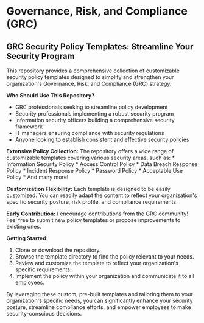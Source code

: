 # Governance, Risk, and Compliance (GRC)
## GRC Security Policy Templates: Streamline Your Security Program

This repository provides a comprehensive collection of customizable security policy templates designed to simplify and strengthen your organization's Governance, Risk, and Compliance (GRC) strategy. 

**Who Should Use This Repository?**
* GRC professionals seeking to streamline policy development
* Security professionals implementing a robust security program
* Information security officers building a comprehensive security framework
* IT managers ensuring compliance with security regulations
* Anyone looking to establish consistent and effective security policies

**Extensive Policy Collection:**
The repository offers a wide range of customizable templates covering various security areas, such as:
    * Information Security Policy
    * Access Control Policy
    * Data Breach Response Policy
    * Incident Response Policy
    * Password Policy
    * Acceptable Use Policy
    * And many more!

**Customization Flexibility:**
Each template is designed to be easily customized. You can readily adapt the content to reflect your organization's specific security posture, risk profile, and compliance requirements.

**Early Contribution:**
I encourage contributions from the GRC community! Feel free to submit new policy templates or propose improvements to existing ones. 

**Getting Started:**
1. Clone or download the repository.
2. Browse the template directory to find the policy relevant to your needs.
3. Review and customize the template to reflect your organization's specific requirements.
4. Implement the policy within your organization and communicate it to all employees.


By leveraging these custom, pre-built templates and tailoring them to your organization's specific needs, you can significantly enhance your security posture, streamline compliance efforts, and empower employees to make security-conscious decisions.
